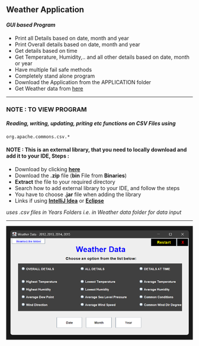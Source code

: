 ## Weather Application

#### *GUI based Program*
- Print all Details based on date, month and year
- Print Overall details based on date, month and year
- Get details based on time
- Get Temperature, Humidity,.. and all other details based on date, month or year
- Have multiple fail safe methods
- Completely stand alone program
- Download the Application from the APPLICATION folder
- Get Weather data from [here](https://github.com/Phantom-fs/Projects/tree/main/Weather%20Application/Application)

----

### NOTE : TO VIEW PROGRAM

#### *Reading, writing, updating, priting etc functions on CSV Files using*

    org.apache.commons.csv.*

#### NOTE : This is an external library, that you need to locally download and add it to your IDE, Steps :

* Download by clicking [**here**](https://commons.apache.org/proper/commons-csv/download_csv.cgi)
* Download the **.zip** file (**bin** File from **Binaries**)
* **Extract** the file to your required directory
* Search how to add external library to your IDE, and follow the steps
* You have to choose **.jar** file when adding the library
* Links if using [**IntelliJ Idea**](https://www.geeksforgeeks.org/how-to-add-external-jar-file-to-an-intellij-idea-project/) or [**Eclipse**](http://mathcenter.oxford.emory.edu/site/cs170/externalLib/)

*uses .csv files in Years Folders i.e. in Weather data folder for data input*

----
<p align="center">
<img align="center" src="https://github.com/Phantom-fs/Phantom-fs/blob/main/Media/Weather%20Application.png">
  </p>
